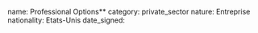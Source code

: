 name: Professional Options**
category: private_sector
nature:  Entreprise
nationality: Etats-Unis
date_signed:
    